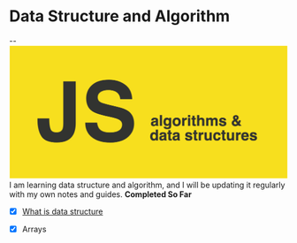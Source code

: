 # Data Structure and Algorithm
--
![alt text](Images/cover.png)
I am learning data structure and algorithm, and I will be updating it regularly with  my own notes and guides. 
**Completed So Far** 
- [x]  [What is data structure](DataStrucutreIntro/readme.md)  
- [x] Arrays
  
